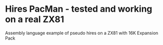 # Hires PacMan - tested and working on a real ZX81
Assembly language example of pseudo hires on a ZX81 with 16K Expansion Pack
